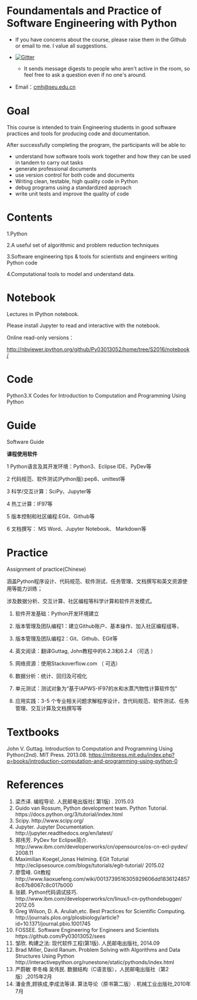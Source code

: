 
# Foundamentals and Practice of Software Engineering with Python

*  If you have concerns about the course, please raise them in the Github or email to me. I value all suggestions.

  * [![Gitter](https://badges.gitter.im/Py03013052/home.svg)](https://gitter.im/Py03013052/home?utm_source=badge&utm_medium=badge&utm_campaign=pr-badge)

    * It sends message digests to people who aren't active in the room, so feel free to ask a question even if no one's around.

 * Email：cmh@seu.edu.cn

# Goal

This course is intended to train Engineering students in good software practices and tools for producing code and documentation.

After successfully completing the program, the participants will be able to:
* understand how software tools work together and how they can be used in tandem to carry out tasks
* generate professional documents
* use version control for both code and documents
* Writing clean, testable, high quality code in Python
* debug programs using a standardized approach
* write unit tests and improve the quality of code

# Contents

1.Python

2.A useful set of algorithmic and problem reduction techniques

3.Software engineering tips & tools for scientists and engineers writing Python code

4.Computational tools to model and understand data.


# Notebook

Lectures in IPython notebook.

Please install Jupyter to read and interactive with the notebook.

Online read-only versions：

   http://nbviewer.ipython.org/github/Py03013052/home/tree/S2016/notebook/

# Code

  Python3.X Codes for Introduction to Computation and Programming Using Python

# Guide

Software Guide

<b>课程使用软件</b>

1 Python语言及其开发环境：Python3、Eclipse IDE、PyDev等

2 代码规范、软件测试(Python版):pep8、unittest等

3 科学/交互计算：SciPy、Jupyter等

4 热工计算：IF97等

5 版本控制和社区编程:EGit、Github等

6 文档撰写： MS Word、Jupyter Notebook、 Markdown等

# Practice

Assignment of practice(Chinese)

涵盖Python程序设计、代码规范、软件测试、任务管理、文档撰写和英文资源使用等能力训练；

涉及数据分析、交互计算、社区编程等科学计算和软件开发模式。

1. 软件开发基础：Python开发环境建立  

2. 版本管理及团队编程1：建立Github账户、基本操作、加入社区编程组等，  

3. 版本管理及团队编程2：Git、Github、EGit等

4. 英文阅读：翻译Guttag, John教程中的6.2.3和6.2.4 （可选 ）

5. 网络资源：使用Stackoverflow.com （ 可选）

6. 数据分析：统计、回归及可视化

7. 单元测试：测试对象为“基于IAPWS-IF97的水和水蒸汽物性计算软件包”

8. 应用实践：3-5 个专业相关问题求解程序设计，含代码规范、软件测试、任务管理、交互计算及文档撰写等  


# Textbooks

John V. Guttag. Introduction to Computation and Programming Using Python(2nd). MIT Press. 2013.08.    https://mitpress.mit.edu/index.php?q=books/introduction-computation-and-programming-using-python-0

# References

<ol>

<li>梁杰译. 编程导论. 人民邮电出版社( 第1版) .  2015.03

<li> Guido van Rossum, Python development team. Python Tutorial. https://docs.python.org/3/tutorial/index.html

<li>Scipy. http://www.scipy.org/

<li>Jupyter. Jupyter Documentation. http://jupyter.readthedocs.org/en/latest/

<li>郑伟芳. PyDev for Eclipse简介. http://www.ibm.com/developerworks/cn/opensource/os-cn-ecl-pydev/   2008.11

<li>Maximilian Koegel,Jonas Helming. EGit Toturial http://eclipsesource.com/blogs/tutorials/egit-tutorial/    2015.02

<li>廖雪峰. Git教程  http://www.liaoxuefeng.com/wiki/0013739516305929606dd18361248578c67b8067c8c017b000

<li>张颖. Python代码调试技巧. http://www.ibm.com/developerworks/cn/linux/l-cn-pythondebugger/    2012.05

<li>Greg Wilson, D. A. Aruliah,etc. Best Practices for Scientific Computing.     
   http://journals.plos.org/plosbiology/article?id=10.1371/journal.pbio.1001745

<li>FOSSEE. Software Engineering for Engineers and Scientists  https://github.com/Py03013052/sees

<li> 邹欣. 构建之法: 现代软件工程(第1版). 人民邮电出版社, 2014.09

<li>Brad Miller, David Ranum. Problem Solving with Algorithms and Data Structures Using Python
http://interactivepython.org/runestone/static/pythonds/index.html

<li>严蔚敏 李冬梅 吴伟民. 数据结构（C语言版），人民邮电出版社（第2版）,2015年2月  

<li>潘金贵,顾铁成,李成法等译. 算法导论（原书第二版）. 机械工业出版社,2010年7月

</ol>
